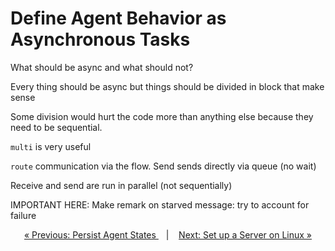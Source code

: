 # Define Agent Behavior as Asynchronous Tasks


What should be async and what should not?

Every thing should be async but things should be divided in block that make sense


Some division would hurt the code more than anything else because they need to be sequential.


`multi` is very useful

`route` communication via the flow. Send sends directly via queue (no wait)


Receive and send are run in parallel (not sequentially)


IMPORTANT HERE: Make remark on starved message: try to account for failure



<p align="center">
<a href="state_persist.md">&laquo; Previous: Persist Agent States
 </a> &nbsp;&nbsp;&nbsp;|&nbsp;&nbsp;&nbsp; <a href="../server/setup_linux.md">Next: Set up a Server on Linux &raquo;</a>
</p>